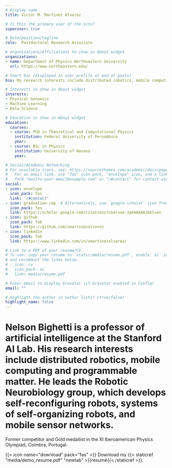 ```yaml
---
# Display name
title: Victor M. Martinez Alvarez

# Is this the primary user of the site?
superuser: true

# Role/position/tagline
role:  Postdoctoral Research Associate

# Organizations/Affiliations to show in About widget
organizations:
- name: Department of Physics Northeastern University
  url: https://www.northeastern.edu/

# Short bio (displayed in user profile at end of posts)
bio: My research interests include distributed robotics, mobile computing and programmable matter.

# Interests to show in About widget
interests:
- Physical Genomics
- Machine Learning
- Data Science

# Education to show in About widget
education:
  courses:
  - course: PhD in Theoretical and Computational Physics
    institution: Federal University of Pernambuco
    year:
  - course: BSc in Physics
    institution: University of Havana
    year: 

# Social/Academic Networking
# For available icons, see: https://sourcethemes.com/academic/docs/page-builder/#icons
#   For an email link, use "fas" icon pack, "envelope" icon, and a link in the
#   form "mailto:your-email@example.com" or "/#contact" for contact widget.
social:
- icon: envelope
  icon_pack: fas
  link: '/#contact'
- icon: graduation-cap  # Alternatively, use `google-scholar` icon from `ai` icon pack
  icon_pack: fas
  link: https://scholar.google.com/citations?user=ue-Jg6AAAAAJ&hl=en
- icon: github
  icon_pack: fab
  link: https://github.com/vmartinezalvarez
- icon: linkedin
  icon_pack: fab
  link: https://www.linkedin.com/in/vmartinezalvarez/

# Link to a PDF of your resume/CV.
# To use: copy your resume to `static/media/resume.pdf`, enable `ai` icons in `params.toml`, 
# and uncomment the lines below.
# - icon: cv
#   icon_pack: ai
#   link: media/resume.pdf

# Enter email to display Gravatar (if Gravatar enabled in Config)
email: ""

# Highlight the author in author lists? (true/false)
highlight_name: false
---
```


# Nelson Bighetti is a professor of artificial intelligence at the Stanford AI Lab. His research interests include distributed robotics, mobile computing and programmable matter. He leads the Robotic Neurobiology group, which develops self-reconfiguring robots, systems of self-organizing robots, and mobile sensor networks.

Former competitor and Gold medallist in the XI Iberoamerican Physics Olympiad, Coimbra, Portugal.

{{< icon name="download" pack="fas" >}} Download my {{< staticref "media/demo_resume.pdf" "newtab" >}}resumé{{< /staticref >}}.
